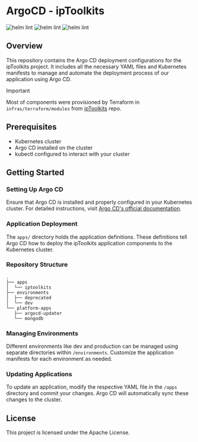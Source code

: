 # ArgoCD - ipToolkits

![helm lint](https://github.com/naviat/ipToolkits-applications/actions/workflows/helm-lint.yml/badge.svg)
![helm lint](https://github.com/naviat/ipToolkits-applications/actions/workflows/yaml-lint.yml/badge.svg)
![helm lint](https://github.com/naviat/ipToolkits-applications/actions/workflows/json-lint.yml/badge.svg)


## Overview

This repository contains the Argo CD deployment configurations for the ipToolkits project. It includes all the necessary YAML files and Kubernetes manifests to manage and automate the deployment process of our application using Argo CD.

> [!IMPORTANT]
> Most of components were provisioned by Terraform in `infras/terraform/modules` from [ipToolkits](https://github.com/naviat/ipToolkits/tree/main/infras/terraform/modules) repo.

## Prerequisites

- Kubernetes cluster
- Argo CD installed on the cluster
- kubectl configured to interact with your cluster

## Getting Started

### Setting Up Argo CD

Ensure that Argo CD is installed and properly configured in your Kubernetes cluster. For detailed instructions, visit [Argo CD's official documentation](https://argo-cd.readthedocs.io/en/stable/).

### Application Deployment

The `apps/` directory holds the application definitions. These definitions tell Argo CD how to deploy the ipToolkits application components to the Kubernetes cluster.

### Repository Structure

```shell
.
├── apps
│  └── iptoolkits
├── environments
│  ├── deprecated
│  └── dev
└── platform-apps
   ├── argocd-updater
   └── mongodb
```

### Managing Environments

Different environments like dev and production can be managed using separate directories within `/environments`. Customize the application manifests for each environment as needed.

### Updating Applications

To update an application, modify the respective YAML file in the `/apps` directory and commit your changes. Argo CD will automatically sync these changes to the cluster.

## License

This project is licensed under the Apache License.

